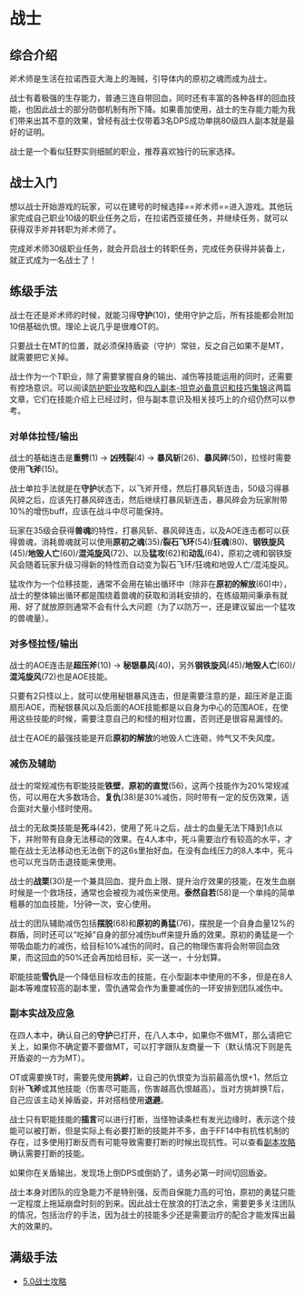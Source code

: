 # 战士
<FloatTOC />

## 综合介绍

斧术师是生活在拉诺西亚大海上的海贼，引导体内的原初之魂而成为战士。

战士有着极强的生存能力，普通三连自带回血，同时还有丰富的各种各样的回血技能，也因此战士的部分防御机制有所下降。如果善加使用，战士的生存能力能为我们带来出其不意的效果，曾经有战士仅带着3名DPS成功单挑80级四人副本就是最好的证明。

战士是一个看似狂野实则细腻的职业，推荐喜欢独行的玩家选择。

## 战士入门

想以战士开始游戏的玩家，可以在建号的时候选择==斧术师==进入游戏。其他玩家完成自己职业10级的职业任务之后，在拉诺西亚接任务<quest name="如何加入斧术师行会" />，并继续<quest name="压制战场的斧术师" />任务，就可以获得双手斧并转职为斧术师了。

完成斧术师30级职业任务<quest name="斩断宿怨之日" type="plus" />，就会开启战士的转职任务<quest name="责任与使命" type="plus" />，完成任务获得<item name="战士之证" />并装备上，就正式成为一名战士了！

## 练级手法

战士在还是斧术师的时候，就能习得**守护**(10)，使用守护之后，所有技能都会附加10倍基础仇恨。理论上说几乎是很难OT的。

只要战士在MT的位置，就必须保持盾姿（守护）常驻，反之自己如果不是MT，就需要把它关掉。

战士作为一个T职业，除了需要掌握自身的输出、减伤等技能运用的同时，还需要有控场意识。可以阅读[防护职业攻略](https://bbs.nga.cn/read.php?tid=12512061)和[四人副本-坦克必备意识和技巧集锦](https://bbs.nga.cn/read.php?tid=15417017)这两篇文章，它们在技能介绍上已经过时，但与副本意识及相关技巧上的介绍仍然可以参考。

### 对单体拉怪/输出

战士的基础连击是**重劈**(1) → **凶残裂**(4) → **暴风斩**(26)、**暴风碎**(50)，拉怪时需要使用**飞斧**(15)。

战士单拉手法就是在**守护**状态下，以飞斧开怪，然后打暴风斩连击，50级习得暴风碎之后，应该先打暴风碎连击，然后继续打暴风斩连击，暴风碎会为玩家附带10%的增伤buff，应该在战斗中尽可能保持。

玩家在35级会获得**兽魂**的特性，打暴风斩、暴风碎连击，以及AOE连击都可以获得兽魂，消耗兽魂就可以使用**原初之魂**(35)/**裂石飞环**(54)/**狂魂**(80)、**钢铁旋风**(45)/**地毁人亡**(60)/**混沌旋风**(72)、以及**猛攻**(62)和**动乱**(64)，原初之魂和钢铁旋风会随着玩家升级习得新的特性而自动变为裂石飞环/狂魂和地毁人亡/混沌旋风。

猛攻作为一个位移技能，通常不会用在输出循环中（除非在**原初的解放**(60)中），战士的整体输出循环都是围绕着兽魂的获取和消耗安排的，在练级期间秉承有就用、好了就放原则通常不会有什么大问题（为了以防万一，还是建议留出一个猛攻的兽魂量）。

### 对多怪拉怪/输出

战士的AOE连击是**超压斧**(10) → **秘银暴风**(40)，另外**钢铁旋风**(45)/**地毁人亡**(60)/**混沌旋风**(72)也是AOE技能。

只要有2只怪以上，就可以使用秘银暴风连击，但是需要注意的是，超压斧是正面扇形AOE，而秘银暴风以及后面的AOE技能都是以自身为中心的范围AOE，在使用这些技能的时候，需要注意自己的和怪的相对位置，否则还是很容易漏怪的。

战士在AOE的最强技能是开启**原初的解放**的地毁人亡连砸，帅气又不失风度。

### 减伤及辅助

战士的常规减伤有职能技能**铁壁**，**原初的直觉**(56)，这两个技能作为20%常规减伤，可以用在大多数场合。**复仇**(38)是30%减伤，同时带有一定的反伤效果，适合面对大量小怪时使用。

战士的无敌类技能是**死斗**(42)，使用了死斗之后，战士的血量无法下降到1点以下，并附带有自身无法移动的效果。在4人本中，死斗需要治疗有较高的水平，才能在战士无法移动也无法倒下的这6s里抬好血。在没有血线压力的8人本中，死斗也可以充当防击退技能来使用。

战士的**战栗**(30)是一个兼具回血、提升血上限、提升治疗效果的技能，在发生血崩时候是一个救场技，通常也会被视为减伤来使用。**泰然自若**(58)是一个单纯的简单粗暴的加血技能，1分钟一次，安心使用。

战士的团队辅助减伤包括**摆脱**(68)和**原初的勇猛**(76)，摆脱是一个自身血量12%的群盾，同时还可以“吃掉”自身的部分减伤buff来提升盾的效果。原初的勇猛是一个带吸血能力的减伤，给目标10%减伤的同时，自己的物理伤害将会附带回血效果，而这回血的50%还会再加给目标，买一送一，十分划算。

职能技能**雪仇**是一个降低目标攻击的技能，在小型副本中使用的不多，但是在8人副本等难度较高的副本里，雪仇通常会作为重要减伤的一环安排到团队减伤中。

### 副本实战及应急

在四人本中，确认自己的**守护**已打开，在八人本中，如果你不做MT，那么请把它关上，如果你不确定要不要做MT，可以打字跟队友商量一下（默认情况下则是先开盾姿的一方为MT）。

OT或需要换T时，需要先使用**挑衅**，让自己的仇恨变为当前最高仇恨+1，然后立刻补**飞斧**或其他技能（伤害尽可能高，伤害越高仇恨越高）。当对方挑衅换T后，自己应该主动关掉盾姿，并对搭档使用**退避**。

战士只有职能技能的**插言**可以进行打断，当怪物读条栏有发光边缘时，表示这个技能可以被打断，但是实际上有必要打断的技能并不多，由于FF14中有抗性机制的存在，过多使用打断反而有可能导致需要打断的时候出现抗性。可以查看[副本攻略](/advanced/dungeonGuide.md)确认需要打断的技能。

如果你在关盾输出，发现场上倒DPS或倒奶了，请务必第一时间切回盾姿。

战士本身对团队的应急能力不是特别强，反而自保能力高的可怕，原初的勇猛只能一定程度上拖延崩盘时刻的到来。因此战士在放浪的打法之余，需要更多关注团队的情况，包括治疗的手法，因为战士的技能多少还是需要治疗的配合才能发挥出最大的效果的。

## 满级手法

* [5.0战士攻略](https://bbs.nga.cn/read.php?tid=18769330)

